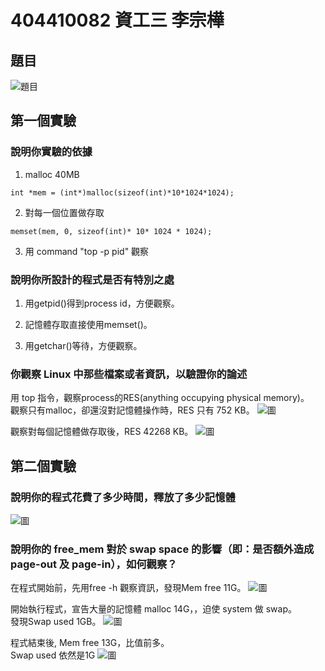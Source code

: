 # 404410082 資工三 李宗樺
## 題目
![題目](https://i.imgur.com/iWPB0LW.png)
## 第一個實驗
### 說明你實驗的依據
1. malloc 40MB<br>
<pre><code>int *mem = (int*)malloc(sizeof(int)*10*1024*1024);</code></pre>

2. 對每一個位置做存取
<pre><code>memset(mem, 0, sizeof(int)* 10* 1024 * 1024);</code></pre>

3. 用 command "top -p pid" 觀察
### 說明你所設計的程式是否有特別之處
1.  用getpid()得到process id，方便觀察。

2.  記憶體存取直接使用memset()。

3.  用getchar()等待，方便觀察。
### 你觀察 Linux 中那些檔案或者資訊，以驗證你的論述
用 top 指令，觀察process的RES(anything occupying physical memory)。<br>
觀察只有malloc，卻還沒對記憶體操作時，RES 只有 752 KB。
![圖](https://i.imgur.com/Rtephrc.png)

觀察對每個記憶體做存取後，RES 42268 KB。
![圖](https://i.imgur.com/i4aioGW.png)

## 第二個實驗
### 說明你的程式花費了多少時間，釋放了多少記憶體
![圖](https://i.imgur.com/x9BDZ2S.png)
### 說明你的 free_mem 對於 swap space 的影響（即：是否額外造成 page-out 及 page-in），如何觀察？
在程式開始前，先用free -h 觀察資訊，發現Mem free 11G。
![圖](https://i.imgur.com/H5ZLmab.png)

開始執行程式，宣告大量的記憶體 malloc 14G，，迫使 system 做 swap。<br>
發現Swap used 1GB。
![圖](https://i.imgur.com/sD5V4XO.png)

程式結束後, Mem free 13G，比值前多。<br>
Swap used 依然是1G
![圖](https://i.imgur.com/qPIgrPn.png)

